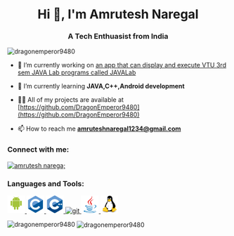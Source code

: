 <h1 align="center">Hi 👋, I'm Amrutesh Naregal</h1>
<h3 align="center">A Tech Enthuasist from India</h3>

<p align="left"> <img src="https://komarev.com/ghpvc/?username=dragonemperor9480&label=Profile%20views&color=0e75b6&style=flat" alt="dragonemperor9480" /> </p>

- 🔭 I’m currently working on [an app that can display and execute VTU 3rd sem JAVA Lab programs called JAVALab](https://github.com/DragonEmperor9480/JAVAlab-app)

- 🌱 I’m currently learning **JAVA,C++,Android development**

- 👨‍💻 All of my projects are available at [https://github.com/DragonEmperor9480](https://github.com/DragonEmperor9480)

- 📫 How to reach me **amruteshnaregal1234@gmail.com**

<h3 align="left">Connect with me:</h3>
<p align="left">
<a href="https://linkedin.com/in/amrutesh narega;" target="blank"><img align="center" src="https://raw.githubusercontent.com/rahuldkjain/github-profile-readme-generator/master/src/images/icons/Social/linked-in-alt.svg" alt="amrutesh narega;" height="30" width="40" /></a>
</p>

<h3 align="left">Languages and Tools:</h3>
<p align="left"> <a href="https://developer.android.com" target="_blank" rel="noreferrer"> <img src="https://raw.githubusercontent.com/devicons/devicon/master/icons/android/android-original-wordmark.svg" alt="android" width="40" height="40"/> </a> <a href="https://www.cprogramming.com/" target="_blank" rel="noreferrer"> <img src="https://raw.githubusercontent.com/devicons/devicon/master/icons/c/c-original.svg" alt="c" width="40" height="40"/> </a> <a href="https://www.w3schools.com/cpp/" target="_blank" rel="noreferrer"> <img src="https://raw.githubusercontent.com/devicons/devicon/master/icons/cplusplus/cplusplus-original.svg" alt="cplusplus" width="40" height="40"/> </a> <a href="https://git-scm.com/" target="_blank" rel="noreferrer"> <img src="https://www.vectorlogo.zone/logos/git-scm/git-scm-icon.svg" alt="git" width="40" height="40"/> </a> <a href="https://www.java.com" target="_blank" rel="noreferrer"> <img src="https://raw.githubusercontent.com/devicons/devicon/master/icons/java/java-original.svg" alt="java" width="40" height="40"/> </a> <a href="https://www.linux.org/" target="_blank" rel="noreferrer"> <img src="https://raw.githubusercontent.com/devicons/devicon/master/icons/linux/linux-original.svg" alt="linux" width="40" height="40"/> </a> </p>

<p><img align="left" src="https://github-readme-stats.vercel.app/api/top-langs?username=dragonemperor9480&show_icons=true&locale=en&layout=compact" alt="dragonemperor9480" /></p>

<p>&nbsp;<img align="center" src="https://github-readme-stats.vercel.app/api?username=dragonemperor9480&show_icons=true&locale=en" alt="dragonemperor9480" /></p>

